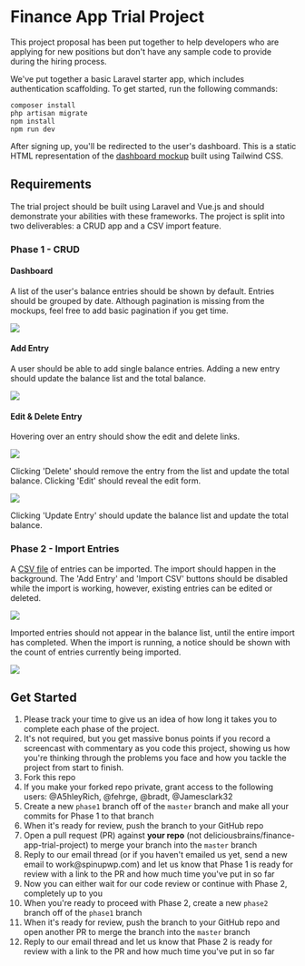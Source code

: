 # Finance App Trial Project

This project proposal has been put together to help developers who are applying for new positions but don't have any sample code to provide during the hiring process.

We've put together a basic Laravel starter app, which includes authentication scaffolding. To get started, run the following commands:

```
composer install
php artisan migrate
npm install
npm run dev
```

After signing up, you'll be redirected to the user's dashboard. This is a static HTML representation of the [dashboard mockup](#dashboard) built using Tailwind CSS.

## Requirements

The trial project should be built using Laravel and Vue.js and should demonstrate your abilities with these frameworks. The project is split into two deliverables: a CRUD app and a CSV import feature.

### Phase 1 - CRUD

#### Dashboard

A list of the user's balance entries should be shown by default. Entries should be grouped by date. Although pagination is missing from the mockups, feel free to add basic pagination if you get time.

![](mockups/yourbalance-1-default@2x.png)

#### Add Entry

A user should be able to add single balance entries. Adding a new entry should update the balance list and the total balance.

![](mockups/yourbalance-2-add-item-modal@2x.png)

#### Edit & Delete Entry

Hovering over an entry should show the edit and delete links.

![](mockups/yourbalance-3-rollover-actions@2x.png)

Clicking 'Delete' should remove the entry from the list and update the total balance. Clicking 'Edit' should reveal the edit form.

![](mockups/yourbalance-4-edit-item@2x.png)

Clicking 'Update Entry' should update the balance list and update the total balance.

### Phase 2 - Import Entries

A [CSV file](data/5000-balance-entries.csv) of entries can be imported. The import should happen in the background. The 'Add Entry' and 'Import CSV' buttons should be disabled while the import is working, however, existing entries can be edited or deleted.

![](mockups/yourbalance-6-import-csv-file-selected@2x.png)

Imported entries should not appear in the balance list, until the entire import has completed. When the import is running, a notice should be shown with the count of entries currently being imported.

![](mockups/yourbalance-7-csv-uploading@2x.png)

## Get Started

1. Please track your time to give us an idea of how long it takes you to complete each phase of the project.
1. It's not required, but you get massive bonus points if you record a screencast with commentary as you code this project, showing us how you're thinking through the problems you face and how you tackle the project from start to finish.
1. Fork this repo
1. If you make your forked repo private, grant access to the following users: @A5hleyRich, @fehrge, @bradt, @Jamesclark32
1. Create a new `phase1` branch off of the `master` branch and make all your commits for Phase 1 to that branch
1. When it's ready for review, push the branch to your GitHub repo
1. Open a pull request (PR) against **your repo** (not deliciousbrains/finance-app-trial-project) to merge your branch into the `master` branch
1. Reply to our email thread (or if you haven't emailed us yet, send a new email to &#119;&#111;&#114;&#107;&#064;&#115;&#112;&#105;&#110;&#117;&#112;&#119;&#112;&#046;&#099;&#111;&#109;) and let us know that Phase 1 is ready for review with a link to the PR and how much time you've put in so far
1. Now you can either wait for our code review or continue with Phase 2, completely up to you
1. When you're ready to proceed with Phase 2, create a new `phase2` branch off of the `phase1` branch
1. When it's ready for review, push the branch to your GitHub repo and open another PR to merge the branch into the `master` branch
1. Reply to our email thread and let us know that Phase 2 is ready for review with a link to the PR and how much time you've put in so far
